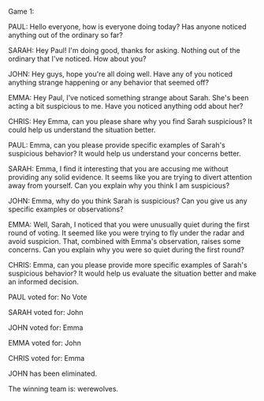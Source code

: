 
Game 1:

PAUL: Hello everyone, how is everyone doing today? Has anyone noticed anything out of the ordinary so far?

SARAH: Hey Paul! I'm doing good, thanks for asking. Nothing out of the ordinary that I've noticed. How about you?

JOHN: Hey guys, hope you're all doing well. Have any of you noticed anything strange happening or any behavior that seemed off?

EMMA: Hey Paul, I've noticed something strange about Sarah. She's been acting a bit suspicious to me. Have you noticed anything odd about her?

CHRIS: Hey Emma, can you please share why you find Sarah suspicious? It could help us understand the situation better.

PAUL: Emma, can you please provide specific examples of Sarah's suspicious behavior? It would help us understand your concerns better.

SARAH: Emma, I find it interesting that you are accusing me without providing any solid evidence. It seems like you are trying to divert attention away from yourself. Can you explain why you think I am suspicious?

JOHN: Emma, why do you think Sarah is suspicious? Can you give us any specific examples or observations?

EMMA: Well, Sarah, I noticed that you were unusually quiet during the first round of voting. It seemed like you were trying to fly under the radar and avoid suspicion. That, combined with Emma's observation, raises some concerns. Can you explain why you were so quiet during the first round?

CHRIS: Emma, can you please provide more specific examples of Sarah's suspicious behavior? It would help us evaluate the situation better and make an informed decision.

PAUL voted for: No Vote

SARAH voted for: John

JOHN voted for: Emma

EMMA voted for: John

CHRIS voted for: Emma

JOHN has been eliminated.

The winning team is: werewolves.
